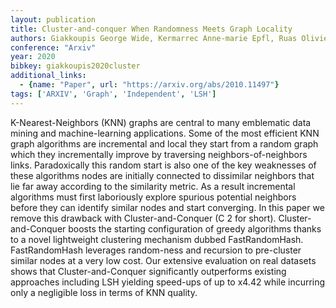 ```yaml
---
layout: publication
title: Cluster-and-conquer When Randomness Meets Graph Locality
authors: Giakkoupis George Wide, Kermarrec Anne-marie Epfl, Ruas Olivier Spirals, Taïani François Wide, Irisa
conference: "Arxiv"
year: 2020
bibkey: giakkoupis2020cluster
additional_links:
  - {name: "Paper", url: "https://arxiv.org/abs/2010.11497"}
tags: ['ARXIV', 'Graph', 'Independent', 'LSH']
---
```

K-Nearest-Neighbors (KNN) graphs are central to many emblematic data mining and machine-learning applications. Some of the most efficient KNN graph algorithms are incremental and local they start from a random graph which they incrementally improve by traversing neighbors-of-neighbors links. Paradoxically this random start is also one of the key weaknesses of these algorithms nodes are initially connected to dissimilar neighbors that lie far away according to the similarity metric. As a result incremental algorithms must first laboriously explore spurious potential neighbors before they can identify similar nodes and start converging. In this paper we remove this drawback with Cluster-and-Conquer (C 2 for short). Cluster-and-Conquer boosts the starting configuration of greedy algorithms thanks to a novel lightweight clustering mechanism dubbed FastRandomHash. FastRandomHash leverages random-ness and recursion to pre-cluster similar nodes at a very low cost. Our extensive evaluation on real datasets shows that Cluster-and-Conquer significantly outperforms existing approaches including LSH yielding speed-ups of up to x4.42 while incurring only a negligible loss in terms of KNN quality.
